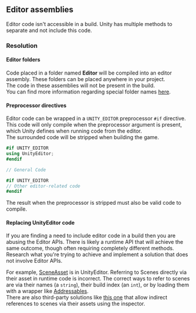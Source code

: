 ## Editor assemblies
Editor code isn't accessible in a build. Unity has multiple methods to separate and not include this code.

### Resolution
#### Editor folders
Code placed in a folder named **Editor** will be compiled into an editor assembly. These folders can be placed anywhere in your project.  
The code in these assemblies will not be present in the build.  
You can find more information regarding special folder names [here](https://docs.unity3d.com/Manual/SpecialFolders.html).

#### Preprocessor directives
Editor code can be wrapped in a `UNITY_EDITOR` preprocessor `#if` directive.  
This code will only compile when the preprocessor argument is present, which Unity defines when running code from the editor.  
The surrounded code will be stripped when building the game.

```csharp
#if UNITY_EDITOR
using UnityEditor;
#endif

// General Code

#if UNITY_EDITOR
// Other editor-related code
#endif
```

The result when the preprocessor is stripped must also be valid code to compile.  

#### Replacing UnityEditor code
If you are finding a need to include editor code in a build then you are abusing the Editor APIs. There is likely a runtime API that will achieve the same outcome, though often requiring completely different methods. Research what you're trying to achieve and implement a solution that does not involve Editor APIs.  

For example, [SceneAsset](https://docs.unity3d.com/ScriptReference/SceneAsset.html) is in UnityEditor. Referring to Scenes directly via their asset in runtime code is incorrect. The correct ways to refer to scenes are via their names (a `string`), their build index (an `int`), or by loading them with a wrapper like [Addressables](https://docs.unity3d.com/Packages/com.unity.addressables@latest/index.html?subfolder=/manual/LoadSceneAsync.html).  
There are also third-party solutions like [this one](https://github.com/starikcetin/Eflatun.SceneReference) that allow indirect references to scenes via their assets using the inspector.  
